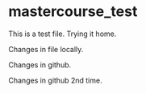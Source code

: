 # mastercourse_test
This is a test file. Trying it home.


Changes in file locally.

Changes in github.

Changes in github 2nd time.
